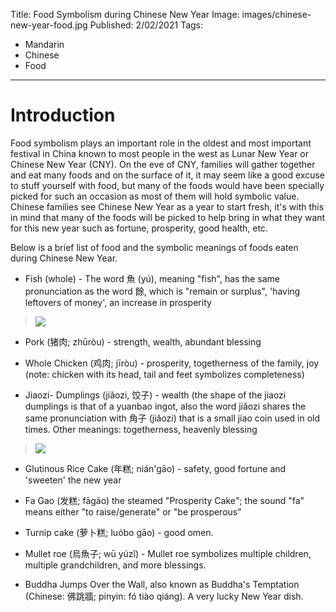 Title: Food Symbolism during Chinese New Year
Image: images/chinese-new-year-food.jpg
Published: 2/02/2021
Tags: 
- Mandarin
- Chinese
- Food
---
# Introduction

Food symbolism plays an important role in the oldest and most important festival in China known to most people in the west as Lunar New Year or Chinese New Year (CNY). On the eve of CNY, families will gather together and eat many foods and on the surface of it, it may seem like a good excuse to stuff yourself with food, but many of the foods would have been specially picked for such an occasion as most of them will hold symbolic value. Chinese families see Chinese New Year as a year to start fresh, it's with this in mind that many of the foods will be picked to help bring in what they want for this new year such as fortune, prosperity, good health, etc. 

Below is a brief list of food and the symbolic meanings of foods eaten during Chinese New Year.

- Fish (whole) - The word 魚 (yú), meaning "fish", has the same pronunciation as the word 餘, which is "remain or surplus", 'having leftovers of money', an increase in prosperity

> <img src="/posts/images/fish.jpg" style="max-width: 100%">

- Pork (猪肉; zhūròu) - strength, wealth, abundant blessing

- Whole Chicken (鸡肉; jīròu) - prosperity, togetherness of the family, joy (note: chicken with its head, tail and feet symbolizes completeness)

- Jiaozi- Dumplings (jiǎozi, 饺子) - wealth (the shape of the jiaozi dumplings is that of a yuanbao ingot, also the word jiǎozi shares the same pronunciation with 角子 (jiǎozi) that is a small jiao coin used in old times. Other meanings: togetherness, heavenly blessing

> <img src="/posts/images/dumplings-being-made.jpg" style="max-width: 100%">

- Glutinous Rice Cake (年糕; nián'gāo) - safety, good fortune and 'sweeten' the new year

- Fa Gao (发糕; fāgāo) the steamed "Prosperity Cake"; the sound "fa" means either "to raise/generate" or "be prosperous"

- Turnip cake (萝卜糕; luóbo gāo) - good omen.

- Mullet roe (烏魚子; wū yúzǐ) - Mullet roe symbolizes multiple children, multiple grandchildren, and more blessings.

- Buddha Jumps Over the Wall, also known as Buddha's Temptation (Chinese: 佛跳牆; pinyin: fó tiào qiáng). A very lucky New Year dish.
